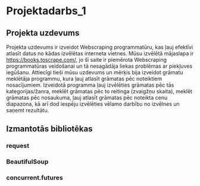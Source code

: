 # Projektadarbs_1
## Projekta uzdevums
Projekta uzdevums ir izveidot Webscraping programmatūru, kas ļauj efektīvi atlasīt datus no kādas izvēlētas interneta vietnes. 
Mūsu izvēlētā mājaslapa ir https://books.toscrape.com/, jo šī saite ir piemērota Webscraping programmatūras veidošanai un tā nesagādāja liekas problēmas ar piekļuves iegūšanu. Attiecīgi tieši mūsu uzdevums un mērķis bija izveidot grāmatu meklētāja programmu, kura ļauj atlasīt grāmatas pēc noteiktiem nosacījumiem. 
Izveidotā programma ļauj izvēlēties grāmatas pēc tās kategorijas/žanra, meklēt grāmatas pēc to reitinga (zvaigžņu skaita), meklēt grāmatas pēc nosaukuma, ļauj atlasīt grāmatas pēc noteikta cenu diapazona, kā arī dod iespēju izvēlēties vēlamo darbību no izvēlnes un saņemt rezultātu. 

## Izmantotās bibliotēkas
### request


### BeautifulSoup


### concurrent.futures